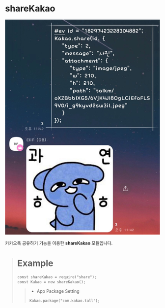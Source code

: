 # shareKakao

![Alt text](0BBF7F9C-07AF-4092-87B7-AA727E2347FB.jpeg)

카카오톡 공유하기 기능을 이용한 **shareKakao** 모듈입니다.


> # Example
> ```
> const shareKakao = require("share");
> const Kakao = new shareKakao();
> ```
> > * App Package Setting
> > ```
> > Kakao.package("com.kakao.tall");
> > ```
